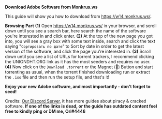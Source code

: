 **Download Adobe Software from Monkrus.ws**

This guide will show you how to download from <https://w14.monkrus.ws/>.

**Browsing Part**
**(1)** Open <https://w14.monkrus.ws/> in your browser, and scroll down until you see a search bar, here search the name of the software you're interested in and click enter.
**(2)** At the top of the new page you got into, you will see a gray box with some text inside, search and click the text saying "`Сортировать по дате`" to Sort by date in order to get the latest version of the software, and click the page you're interested in.
**(3)** Scroll down until you see a list of URLs for torrent trackers, I recommend clicking the UNIONDHT.ORG link as it has the most seeders and requires no user.
**(4)** Now click on the `Download .torrent` or the Magnet (🧲) Button and start torrenting as usual, when the torrent finished downloading run or extract the `.iso` file and then run the setup file, and that's it!

**Enjoy your new Adobe software, and most importantly - don't forget to seed!**

Credits: [Our Discord Server](https://discord.gg/enMG8bXUbn), it has more guides about piracy & cracked software.
**If one of the links is dead, or the guide has outdated content feel free to kindly ping or DM me, Ori#4448**
